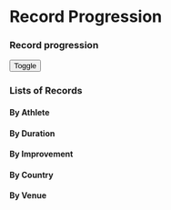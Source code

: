 # Record Progression

<!-- %%% style:  ~/nav_bar            -->
<!-- %%% style:  ~/records            -->
<!-- %%% script: ~/nav_bar            -->
<!-- %%% script: ~/../Utils           -->
<!-- %%% script: ~/../Country_Data    -->
<!-- %%% script: ~/../Country         -->
<!-- %%% script: ~/../Venue           -->
<!-- %%% script: ~/../Athlete         -->
<!-- %%% script: ~/../Records         -->
<!-- %%% script: ~/../Graph           -->
<!-- %%% script: ~/rinks              -->
<!-- %%% script: ~/skaters            -->
<!-- %%% script: ~/events             -->
<!-- %%% script: ~/record_progression -->

<div id = "navigation"></div>

<div id = 'description'></div>

### Record progression

<div id = "record_table"></div>

<canvas id = "record_chart"></canvas>

<button id = "toggle" type = 'button'
        onclick = 'Graph . load_chart ()'>Toggle</button>

<h3 class = "records-header">Lists of Records</h3>

<div class = "number-of-records">

<section class = "by-skater">
<h4> By Athlete</h4>
<div id = "skater_count" class = "padded"></div>
</section>

<section class = "by-duration">
<h4> By Duration</h4>
<div id = "duration_count" class = "padded"></div>
</section>

<section class = "by-improvement">
<h4> By Improvement </h4>
<div id = "improvement_count" class = "padded"></div>
</section>

<section class = "by-country">
<h4> By Country</h4>
<div id = "country_count" class = "padded"></div>
</section>

<section class = "by-rink">
<h4> By Venue</h4>
<div id = "rink_count" class = "padded"></div>
</section>
</div>
